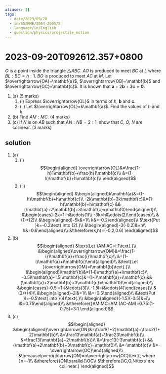 ```yaml
---
aliases: []
tags:
  - date/2023/09/20
  - in/S5AMME/2004-2005/8
  - language/in/English
  - question/physics/projectile_motion
---
```


# 2023-09-20T092612.357+0800

$O$ is a point inside the triangle $\triangle{ABC}$. $AO$ is produced to meet $BC$ at $L$ where $BL:BC=h:1$. $BO$ is produced to meet $AC$ at $M$. Let $\overrightarrow{OA}=\mathbf{a}$, $\overrightarrow{OB}=\mathbf{b}$ and $\overrightarrow{OC}=\mathbf{c}$. It is known that $\mathbf{a}+2\mathbf{b}+3\mathbf{c}=\mathbf{0}$.

1. (a) (5 marks)
    1. (i) Express $\overrightarrow{OL}$ in terms of $h$, $\mathbf{b}$ and $\mathbf{c}$.
    2. (ii) Let $\overrightarrow{OL}=k\mathbf{a}$. Find the values of $h$ and $k$.
2. (b) Find $AM:MC$. (4 marks)
3. (c) If $N$ is on $AB$ such that $AN:NB=2:1$, show that $C$, $O$, $N$ are collinear. (3 marks)

## solution

1. (a)
    1. (i) $$\begin{aligned}
\overrightarrow{OL}&=\frac{1-h}1\mathbf{b}+\frac{h}1\mathbf{c}\\
&=(1-h)\mathbf{b}+h\mathbf{c}\\
\end{aligned}$$
    2. (ii) $$\begin{aligned}
&\begin{aligned}k\mathbf{a}&=(1-h)\mathbf{b}+h\mathbf{c}\\
-2k\mathbf{b}-3k\mathbf{c}&=(1-h)\mathbf{b}+h\mathbf{c} && (\mathbf{a}+2\mathbf{b}+3\mathbf{c}=\mathbf0)\end{aligned}\\
&\begin{cases}-2k=1-h&\cdots(1)\\
-3k=h&\cdots(2)\end{cases}\\
& (1)+(2)\\
&\begin{aligned}-5k&=1\\
k&=-0.2\end{aligned}\\
&\text{Put }k=-0.2\text{ into (2).}\\
&\begin{aligned}-3(-0.2)&=h\\
h&=0.6\end{aligned}\\
&\therefore(k,h)=(-0.2,0.6)
\end{aligned}$$
2. (b) $$\begin{aligned}
&\text{Let }AM:AC=i:1\text{.}\\
&\begin{aligned}\overrightarrow{OM}&=\frac{1-i}1\mathbf{a}+\frac{i}1\mathbf{c}\\
&=(1-i)\mathbf{a}+i\mathbf{c}\end{aligned}\\
&\text{Let }\overrightarrow{OM}=l\mathbf{b}\text{.}\\
&\begin{aligned}l\mathbf{b}&=(1-i)\mathbf{a}+i\mathbf{c}\\
-0.5l\mathbf{a}-1.5l\mathbf{c}&=(1-i)\mathbf{a}+i\mathbf{c} && (\mathbf{a}+2\mathbf{b}+3\mathbf{c}=\mathbf0)\end{aligned}\\
&\begin{cases}-0.5l=1-i&\cdots(3)\\
-1.5l=i&\cdots(4)\end{cases}\\
& (3)+(4)\\
&\begin{aligned}-2l&=1\\
l&=-0.5\end{aligned}\\
&\text{Put }l=-0.5\text{ into }(4)\text{.}\\
&\begin{aligned}(-1.5)(-0.5)&=i\\
i&=0.75\end{aligned}\\
&\therefore{}AM:MC=AM:(AC-AM)=0.75:(1-0.75)=3:1
\end{aligned}$$
3. (c) $$\begin{aligned}
&\begin{aligned}\overrightarrow{ON}&=\frac1{1+2}\mathbf{a}+\frac2{1+2}\mathbf{b}\\
&=\frac13\mathbf{a}+\frac23\mathbf{b}\\
&=\frac13(\mathbf{a}+2\mathbf{b})\\
&=\frac13(-3\mathbf{c}) && (\mathbf{a}+2\mathbf{b}+3\mathbf{c}=\mathbf0)\\
&=-\mathbf{c}\\
&=-\overrightarrow{OC}\end{aligned}\\
&\because\overrightarrow{ON}=n\overrightarrow{OC}\text{, where }n=-1\\
&\therefore{}ON\parallel{}OC\\
&\therefore{}C,O,N\text{ are collinear.}
\end{aligned}$$
